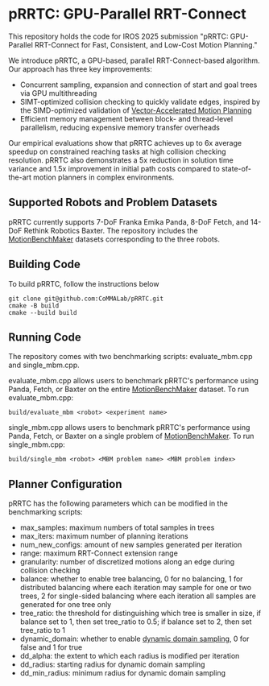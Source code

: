 # pRRTC: GPU-Parallel RRT-Connect

This repository holds the code for IROS 2025 submission "pRRTC: GPU-Parallel RRT-Connect for Fast, Consistent, and Low-Cost Motion Planning."

We introduce pRRTC, a GPU-based, parallel RRT-Connect-based algorithm. Our approach has three key improvements: 
- Concurrent sampling, expansion and connection of start and goal trees via GPU multithreading
- SIMT-optimized collision checking to quickly validate edges, inspired by the SIMD-optimized validation of [Vector-Accelerated Motion Planning](https://github.com/KavrakiLab/vamp/tree/main)
- Efficient memory management between block- and thread-level parallelism, reducing expensive memory transfer overheads

Our empirical evaluations show that pRRTC achieves up to 6x average speedup on constrained reaching tasks at high collision checking resolution. pRRTC also demonstrates a 5x reduction in solution time variance and 1.5x improvement in initial path costs compared to state-of-the-art motion planners in complex environments.

## Supported Robots and Problem Datasets
pRRTC currently supports 7-DoF Franka Emika Panda, 8-DoF Fetch, and 14-DoF Rethink Robotics Baxter. The repository includes the [MotionBenchMaker](https://github.com/KavrakiLab/motion_bench_maker) datasets corresponding to the three robots.

## Building Code
To build pRRTC, follow the instructions below
```
git clone git@github.com:CoMMALab/pRRTC.git
cmake -B build
cmake --build build
```

## Running Code
The repository comes with two benchmarking scripts: evaluate_mbm.cpp and single_mbm.cpp.

evaluate_mbm.cpp allows users to benchmark pRRTC's performance using Panda, Fetch, or Baxter on the entire [MotionBenchMaker](https://github.com/KavrakiLab/motion_bench_maker) dataset. To run evaluate_mbm.cpp:
```
build/evaluate_mbm <robot> <experiment name>
```

single_mbm.cpp allows users to benchmark pRRTC's performance using Panda, Fetch, or Baxter on a single problem of [MotionBenchMaker](https://github.com/KavrakiLab/motion_bench_maker). To run single_mbm.cpp:
```
build/single_mbm <robot> <MBM problem name> <MBM problem index>
```

## Planner Configuration
pRRTC has the following parameters which can be modified in the benchmarking scripts:
- max_samples: maximum numbers of total samples in trees
- max_iters: maximum number of planning iterations
- num_new_configs: amount of new samples generated per iteration
- range: maximum RRT-Connect extension range
- granularity: number of discretized motions along an edge during collision checking
- balance: whether to enable tree balancing, 0 for no balancing, 1 for distributed balancing where each iteration may sample for one or two trees, 2 for single-sided balancing where each iteration all samples are generated for one tree only
- tree_ratio: the threshold for distinguishing which tree is smaller in size, if balance set to 1, then set tree_ratio to 0.5; if balance set to 2, then set tree_ratio to 1
- dynamic_domain: whether to enable [dynamic domain sampling](https://ieeexplore.ieee.org/abstract/document/1570709), 0 for false and 1 for true
- dd_alpha: the extent to which each radius is modified per iteration
- dd_radius: starting radius for dynamic domain sampling
- dd_min_radius: minimum radius for dynamic domain sampling




